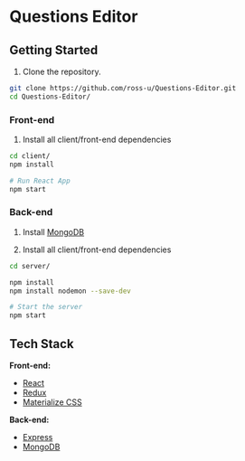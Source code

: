 # Questions Editor



## Getting Started


1. Clone the repository.
```bash
git clone https://github.com/ross-u/Questions-Editor.git
cd Questions-Editor/
```

### Front-end

1. Install all client/front-end dependencies

```bash
cd client/
npm install

# Run React App
npm start
```



### Back-end

1. Install [MongoDB](https://docs.mongodb.com/manual/administration/install-community/) 

2. Install all client/front-end dependencies

```bash
cd server/

npm install
npm install nodemon --save-dev

# Start the server
npm start
```




## Tech Stack



<b>Front-end:</b>

- [React](https://reactjs.org/)
- [Redux](https://redux.js.org/)
- [Materialize CSS](https://materializecss.com/)



<b>Back-end:</b>

* [Express](https://expressjs.com/)
* [MongoDB](https://www.mongodb.com/)
